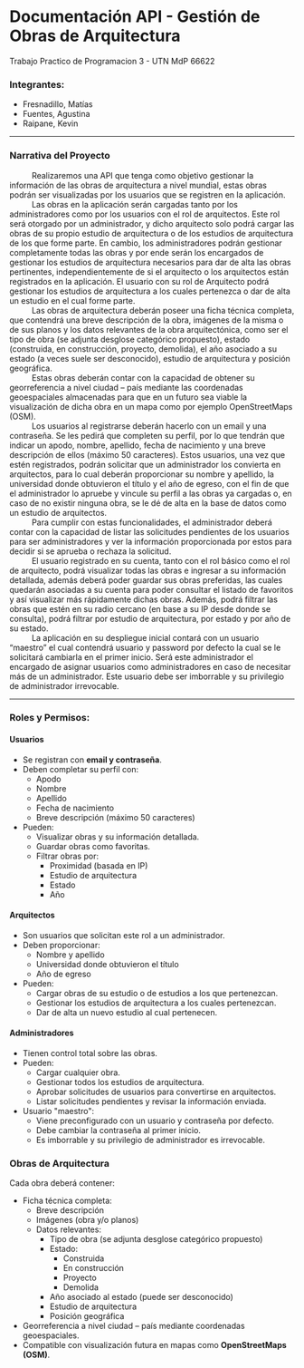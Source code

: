 # Documentación API - Gestión de Obras de Arquitectura
Trabajo Practico de Programacion 3 - UTN MdP  66622
### **Integrantes:**
- Fresnadillo, Matías
- Fuentes, Agustina
- Raipane, Kevin
---
### **Narrativa del Proyecto**

&nbsp;&nbsp;&nbsp;&nbsp;&nbsp;&nbsp;&nbsp;&nbsp;&nbsp;&nbsp;Realizaremos una API que tenga como objetivo gestionar la información de las obras de arquitectura a nivel mundial, estas obras podrán ser visualizadas por los usuarios que se registren en la aplicación.<br>
&nbsp;&nbsp;&nbsp;&nbsp;&nbsp;&nbsp;&nbsp;&nbsp;&nbsp;&nbsp;Las obras en la aplicación serán cargadas tanto por los administradores como por los usuarios con el rol de arquitectos. Este rol será otorgado por un administrador, y dicho arquitecto solo podrá cargar las obras de su propio estudio de arquitectura o de los estudios de arquitectura de los que forme parte. En cambio, los administradores podrán gestionar completamente todas las obras y por ende serán los encargados de gestionar los estudios de arquitectura necesarios para dar de alta las obras pertinentes, independientemente de si el arquitecto o los arquitectos están registrados en la aplicación. El usuario con su rol de Arquitecto podrá gestionar los estudios de arquitectura a los cuales pertenezca o dar de alta un estudio en el cual forme parte.<br>
&nbsp;&nbsp;&nbsp;&nbsp;&nbsp;&nbsp;&nbsp;&nbsp;&nbsp;&nbsp;Las obras de arquitectura deberán poseer una ficha técnica completa, que contendrá una breve descripción de la obra, imágenes de la misma o de sus planos y los datos relevantes de la obra arquitectónica, como ser el tipo de obra (se adjunta desglose categórico propuesto), estado (construida, en construcción, proyecto, demolida), el año asociado a su estado (a veces suele ser desconocido), estudio de arquitectura y posición geográfica.<br>
&nbsp;&nbsp;&nbsp;&nbsp;&nbsp;&nbsp;&nbsp;&nbsp;&nbsp;&nbsp;Estas obras deberán contar con la capacidad de obtener su georreferencia a nivel ciudad – país mediante las coordenadas geoespaciales almacenadas para que en un futuro sea viable la visualización de dicha obra en un mapa como por ejemplo OpenStreetMaps (OSM).<br>
&nbsp;&nbsp;&nbsp;&nbsp;&nbsp;&nbsp;&nbsp;&nbsp;&nbsp;&nbsp;Los usuarios al registrarse deberán hacerlo con un email y una contraseña. Se les pedirá que completen su perfil, por lo que tendrán que indicar un apodo, nombre, apellido, fecha de nacimiento y una breve descripción de ellos (máximo 50 caracteres). Estos usuarios, una vez que estén registrados, podrán solicitar que un administrador los convierta en arquitectos, para lo cual deberán proporcionar su nombre y apellido, la universidad donde obtuvieron el título y el año de egreso, con el fin de que el administrador lo apruebe y vincule su perfil a las obras ya cargadas o, en caso de no existir ninguna obra, se le dé de alta en la base de datos como un estudio de arquitectos.<br>
&nbsp;&nbsp;&nbsp;&nbsp;&nbsp;&nbsp;&nbsp;&nbsp;&nbsp;&nbsp;Para cumplir con estas funcionalidades, el administrador deberá contar con la capacidad de listar las solicitudes pendientes de los usuarios para ser administradores y ver la información proporcionada por estos para decidir si se aprueba o rechaza la solicitud.<br>
&nbsp;&nbsp;&nbsp;&nbsp;&nbsp;&nbsp;&nbsp;&nbsp;&nbsp;&nbsp;El usuario registrado en su cuenta, tanto con el rol básico como el rol de arquitecto, podrá visualizar todas las obras e ingresar a su información detallada, además deberá poder guardar sus obras preferidas, las cuales quedarán asociadas a su cuenta para poder consultar el listado de favoritos y así visualizar más rápidamente dichas obras. Además, podrá filtrar las obras que estén en su radio cercano (en base a su IP desde donde se consulta), podrá filtrar por estudio de arquitectura, por estado y por año de su estado.<br>
&nbsp;&nbsp;&nbsp;&nbsp;&nbsp;&nbsp;&nbsp;&nbsp;&nbsp;&nbsp;La aplicación en su despliegue inicial contará con un usuario “maestro” el cual contendrá usuario y password por defecto la cual se le solicitará cambiarla en el primer inicio. Será este administrador el encargado de asignar usuarios como administradores en caso de necesitar más de un administrador. Este usuario debe ser imborrable y su privilegio de administrador irrevocable.<br>

---

### Roles y Permisos:

#### Usuarios
- Se registran con **email y contraseña**.
- Deben completar su perfil con:
    - Apodo
    - Nombre
    - Apellido
    - Fecha de nacimiento
    - Breve descripción (máximo 50 caracteres)
- Pueden:
    - Visualizar obras y su información detallada.
    - Guardar obras como favoritas.
    - Filtrar obras por:
        - Proximidad (basada en IP)
        - Estudio de arquitectura
        - Estado
        - Año

#### Arquitectos
- Son usuarios que solicitan este rol a un administrador.
- Deben proporcionar:
    - Nombre y apellido
    - Universidad donde obtuvieron el título
    - Año de egreso
- Pueden:
    - Cargar obras de su estudio o de estudios a los que pertenezcan.
    - Gestionar los estudios de arquitectura a los cuales pertenezcan.
    - Dar de alta un nuevo estudio al cual pertenecen.

#### Administradores
- Tienen control total sobre las obras.
- Pueden:
    - Cargar cualquier obra.
    - Gestionar todos los estudios de arquitectura.
    - Aprobar solicitudes de usuarios para convertirse en arquitectos.
    - Listar solicitudes pendientes y revisar la información enviada.
- Usuario "maestro":
    - Viene preconfigurado con un usuario y contraseña por defecto.
    - Debe cambiar la contraseña al primer inicio.
    - Es imborrable y su privilegio de administrador es irrevocable.

### Obras de Arquitectura

Cada obra deberá contener:

- Ficha técnica completa:
    - Breve descripción
    - Imágenes (obra y/o planos)
    - Datos relevantes:
        - Tipo de obra (se adjunta desglose categórico propuesto)
        - Estado:
            - Construida
            - En construcción
            - Proyecto
            - Demolida
        - Año asociado al estado (puede ser desconocido)
        - Estudio de arquitectura
        - Posición geográfica
- Georreferencia a nivel ciudad – país mediante coordenadas geoespaciales.
- Compatible con visualización futura en mapas como **OpenStreetMaps (OSM)**.
